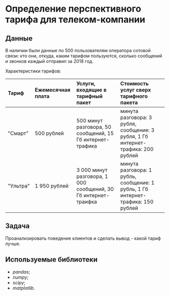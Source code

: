 # Определение перспективного тарифа для телеком-компании

## Данные

В наличии были данные по 500 пользователям оператора сотовой связи: кто они, откуда, каким тарифом пользуются, сколько сообщений и звонков каждый отправил за 2018 год. 

Характеристики тарифов:

| Тариф | Ежемесячная плата | Услуги, входящие в тарифный пакет | Стоимость услуг сверх тарифного пакета |
| :---------------------- | :---------------------- | :---------------------- | :---------------------- |
| "Смарт" | 500 рублей | 500 минут разговора, 50 сообщений, 15 Гб интернет-трафика | минута разговора: 3 рубля, сообщение: 3 рубля, 1 Гб интернет-трафика: 200 рублей |
| "Ультра" | 1 950 рублей | 3 000 минут разговора, 1 000 сообщений, 30 Гб интернет-траифка | минута разговора: 1 рубль, сообщение: 1 рубль, 1 Гб интернет-трафика: 150 рублей |

## Задача

Проанализировать поведение клиентов и сделать вывод - какой тариф лучше.

## Используемые библиотеки

* *pandas*;
* *numpy*;
* *scipy*;
* *matplotlib*.


